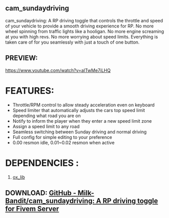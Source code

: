 ## cam_sundaydriving

cam_sundaydriving: A RP driving toggle that controls the throttle and speed of your vehicle to provide a smooth driving experience for RP. No more wheel spinning from traffic lights like a hooligan. No more engine screaming at you with high revs. No more worrying about speed limits. Everything is taken care of for you seamlessly with just a touch of one button.

## PREVIEW:

https://www.youtube.com/watch?v=aITwMe7iLHQ

# FEATURES:

* Throttle/RPM control to allow steady acceleration even on keyboard
* Speed limiter that automatically adjusts the cars top speed limit depending what road you are on
* Notify to inform the player when they enter a new speed limit zone
* Assign a speed limit to any road
* Seamless switching between Sunday driving and normal driving
* Full config for simple editing to your preference
* 0.00 resmon idle, 0.01~0.02 resmon when active

# DEPENDENCIES :

1. [ox_lib](https://github.com/overextended/ox_lib)

## DOWNLOAD: [GitHub - Milk-Bandit/cam_sundaydriving: A RP driving toggle for Fivem Server](https://github.com/Milk-Bandit/cam_sundaydriving)
